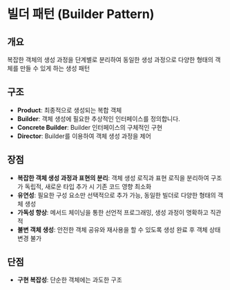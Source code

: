 # 빌더 패턴 (Builder Pattern)

## 개요

복잡한 객체의 생성 과정을 단계별로 분리하여 동일한 생성 과정으로 다양한 형태의 객체를 만들 수 있게 하는 생성 패턴

## 구조

- **Product**: 최종적으로 생성되는 복합 객체
- **Builder**: 객체 생성에 필요한 추상적인 인터페이스를 정의합니다.
- **Concrete Builder**: Builder 인터페이스의 구체적인 구현
- **Director**: Builder를 이용하여 객체 생성 과정을 제어

## 장점

- **복잡한 객체 생성 과정과 표현의 분리**: 객체 생성 로직과 표현 로직을 분리하여 구조가 독립적, 새로운 타입 추가 시 기존 코드 영향 최소화
- **유연성**: 필요한 구성 요소만 선택적으로 추가 가능, 동일한 빌더로 다양한 형태의 객체 생성
- **가독성 향상**: 메서드 체이닝을 통한 선언적 프로그래밍, 생성 과정이 명확하고 직관적
- **불변 객체 생성**: 안전한 객체 공유와 재사용을 할 수 있도록 생성 완료 후 객체 상태 변경 불가

## 단점

- **구현 복잡성**: 단순한 객체에는 과도한 구조
